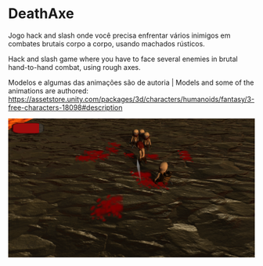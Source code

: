 # DeathAxe
Jogo hack and slash onde você precisa enfrentar vários inimigos
em combates brutais corpo a corpo, usando machados rústicos.

Hack and slash game where you have to face several enemies
in brutal hand-to-hand combat, using rough axes.

Modelos e algumas das animações são de autoria | Models and some of the animations are authored:
https://assetstore.unity.com/packages/3d/characters/humanoids/fantasy/3-free-characters-18098#description



<img src="ScreenShot.png"/>

